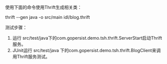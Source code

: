 使用下面的命令使用Thrift生成相关类：

thrift --gen java -o src/main idl/blog.thrift

测试步骤：

1. 运行 src/test/java下的com.gopersist.demo.tsh.thrift.ServerStart启动Thrift服务。
2. JUnit运行 src/test/java 下的com.gopersist.demo.tsh.thrift.BlogClient来调用Thrift服务测试。

